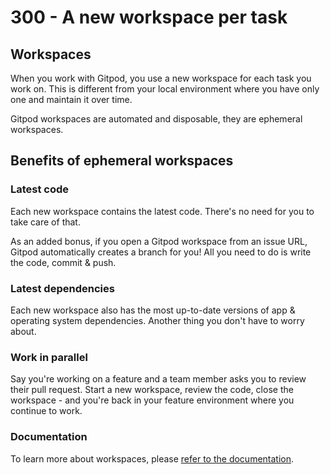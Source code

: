 # 300 - A new workspace per task

## Workspaces

When you work with Gitpod, you use a new workspace for each task you work on. This is different from your local environment where you have only one and maintain it over time.

Gitpod workspaces are automated and disposable, they are ephemeral workspaces.

## Benefits of ephemeral workspaces

### Latest code

Each new workspace contains the latest code. There's no need for you to take care of that.

As an added bonus, if you open a Gitpod workspace from an issue URL, Gitpod automatically creates a branch for you! All you need to do is write the code, commit & push.

### Latest dependencies

Each new workspace also has the most up-to-date versions of app & operating system dependencies. Another thing you don't have to worry about.

### Work in parallel

Say you're working on a feature and a team member asks you to review their pull request. Start a new workspace, review the code, close the workspace - and you're back in your feature environment where you continue to work.

### Documentation

To learn more about workspaces, please [refer to the documentation](https://gitpod.io/docs/workspaces).
